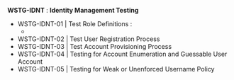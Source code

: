  **WSTG-IDNT**  : **Identity Management Testing**                    

* WSTG-IDNT-01 | Test Role Definitions :
  * ​                                   
* WSTG-IDNT-02  | Test User Registration Process                     
* WSTG-IDNT-03  | Test Account Provisioning Process                  
* WSTG-IDNT-04  | Testing for Account Enumeration and Guessable User Account
* WSTG-IDNT-05  | Testing for Weak or Unenforced Username Policy             